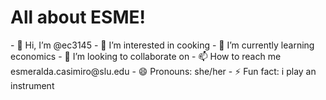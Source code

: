 <h1>All about ESME!</h1>
- 👋 Hi, I’m @ec3145
- 👀 I’m interested in cooking
- 🌱 I’m currently learning economics 
- 💞️ I’m looking to collaborate on 
- 📫 How to reach me esmeralda.casimiro@slu.edu
- 😄 Pronouns: she/her
- ⚡ Fun fact: i play an instrument 

<!---
ec3145/ec3145 is a ✨ special ✨ repository because its `README.md` (this file) appears on your GitHub profile.
You can click the Preview link to take a look at your changes.
--->
